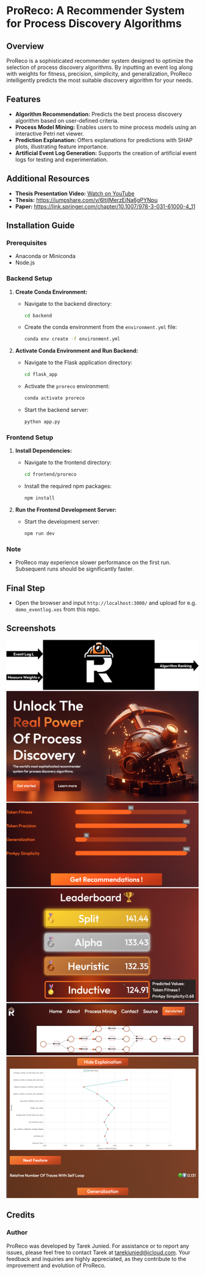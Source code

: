 # ProReco: A Recommender System for Process Discovery Algorithms

## Overview

ProReco is a sophisticated recommender system designed to optimize the selection of process discovery algorithms. By inputting an event log along with weights for fitness, precision, simplicity, and generalization, ProReco intelligently predicts the most suitable discovery algorithm for your needs.

## Features

- **Algorithm Recommendation:** Predicts the best process discovery algorithm based on user-defined criteria.
- **Process Model Mining:** Enables users to mine process models using an interactive Petri net viewer.
- **Prediction Explanation:** Offers explanations for predictions with SHAP plots, illustrating feature importance.
- **Artificial Event Log Generation:** Supports the creation of artificial event logs for testing and experimentation.

## Additional Resources

- **Thesis Presentation Video:** [Watch on YouTube](https://www.youtube.com/watch?v=mZ8ybOofWNk&feature=youtu.be)
- **Thesis:** https://jumpshare.com/v/6ltjIMerzEiNa6gPYNpu
- **Paper:** https://link.springer.com/chapter/10.1007/978-3-031-61000-4_11

## Installation Guide

### Prerequisites

- Anaconda or Miniconda
- Node.js

### Backend Setup

1. **Create Conda Environment:**
   - Navigate to the backend directory:
     ```sh
     cd backend
     ```
   - Create the conda environment from the `environment.yml` file:
     ```sh
     conda env create -f environment.yml
     ```

2. **Activate Conda Environment and Run Backend:**
   - Navigate to the Flask application directory:
     ```sh
     cd flask_app
     ```
   - Activate the `proreco` environment:
     ```sh
     conda activate proreco
     ```
   - Start the backend server:
     ```sh
     python app.py
     ```

### Frontend Setup

1. **Install Dependencies:**
   - Navigate to the frontend directory:
     ```sh
     cd frontend/proreco
     ```
   - Install the required npm packages:
     ```sh
     npm install
     ```

2. **Run the Frontend Development Server:**
   - Start the development server:
     ```sh
     npm run dev
     ```

### Note

- ProReco may experience slower performance on the first run. Subsequent runs should be significantly faster.

## Final Step

- Open the browser and input `http://localhost:3000/` and upload for e.g. `demo_eventlog.xes` from this repo.

## Screenshots
![ProReco Black Box Explanation](readme/ProRecoBlackBox.png)
![Hero Section of the Application](readme/HeroSection.png)
![Measure Weights Dictionary Visualization](readme/MeasureWeightsDict.png)
![Rankings Preview](readme/rankingsPreview.png)
![Mined Model Visualization](readme/minedModel.png)
![SHAP Plots for Feature Importance](readme/shapPlots.png)

## Credits

### Author

ProReco was developed by Tarek Junied. For assistance or to report any issues, please feel free to contact Tarek at tarekjunied@icloud.com. Your feedback and inquiries are highly appreciated, as they contribute to the improvement and evolution of ProReco.
